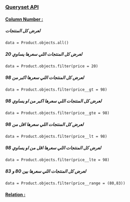 ### <u>**Queryset API**</u>



#### <u>Column Number :</u>

#####  لعرض كل المنتجات

```django
data = Product.objects.all()
```

#####  لعرض كل المنتجات اللي سعرها يساوي 20

```django
data = Product.objects.filter(price = 20)
```

#####  لعرض كل المنتجات اللي سعرها اكبر من 98

```django
data = Product.objects.filter(price__gt = 98)
```

#####  لعرض كل المنتجات اللي سعرها اكبر من او يساوي 98

```django
data = Product.objects.filter(price__gte = 98)
```

#####  لعرض كل المنتجات اللي سعرها اقل من 98

```django
data = Product.objects.filter(price__lt = 98)
```

#####  لعرض كل المنتجات اللي سعرها اقل من او يساوي 98

```django
data = Product.objects.filter(price__lte = 98)
```

#####  لعرض كل المنتجات اللي سعرها بين 80 و 83

```django
data = Product.objects.filter(price__range = (80,83))
```



#### <u>Relation :</u>

###### 

###### 